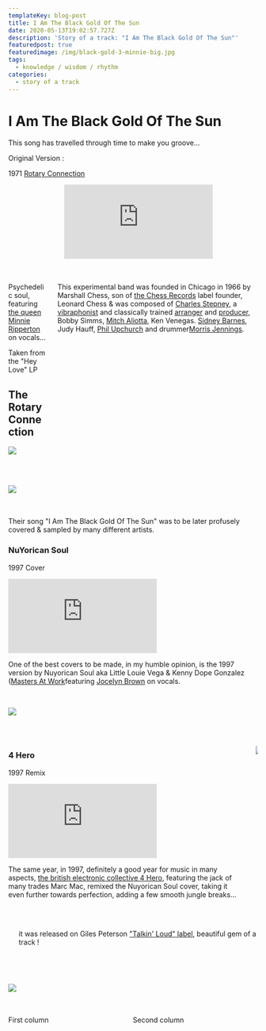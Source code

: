 ```yaml
---
templateKey: blog-post
title: I Am The Black Gold Of The Sun
date: 2020-05-13T19:02:57.727Z
description: 'Story of a track: "I Am The Black Gold Of The Sun"'
featuredpost: true
featuredimage: /img/black-gold-3-minnie-big.jpg
tags:
  - knowledge / wisdom / rhythm
categories:
  - story of a track
---
```

# I Am The Black Gold Of The Sun

This song has travelled through time to make you groove...

Original Version :

1971 [Rotary Connection](https://en.wikipedia.org/wiki/Rotary_Connection)



<div class="columns">
  <div class="column">  </div>
  <div class="column">
    <iframe src="https://www.youtube.com/embed/SsY_rRFncGU" frameborder="0" allow="accelerometer; autoplay; encrypted-media; gyroscope; picture-in-picture" allowfullscreen></iframe>
  </div>
</div>
<br>
<br>
<div class="columns">
  <div class="column">



Psychedelic soul, featuring [the queen Minnie Ripperton](https://en.wikipedia.org/wiki/Minnie_Riperton) on vocals...

Taken from the "Hey Love" LP 

## The Rotary Connection 

![](/img/black-gold-2-rotary-connection.jpg)

  </div>
  <div class="column">

This experimental band was founded in Chicago in 1966 by Marshall Chess, son of [the Chess Records](https://en.wikipedia.org/wiki/Chess_Records) label founder, Leonard Chess & was composed of [Charles Stepney](https://en.wikipedia.org/wiki/Charles_Stepney), a [vibraphonist](https://en.wikipedia.org/wiki/Vibraphonist) and classically trained [arranger](https://en.wikipedia.org/wiki/Arranger "Arranger") and [producer](https://en.wikipedia.org/wiki/Record_producer "Record producer"), ​Bobby Simms, [Mitch Aliotta](https://en.wikipedia.org/wiki/Mitch_Aliotta "Mitch Aliotta"), Ken Venegas. [Sidney Barnes](https://en.wikipedia.org/w/index.php?title=Sidney_Alexander_Barnes&action=edit&redlink=1 "Sidney Alexander Barnes (page does not exist)"), Judy Hauff, [Phil Upchurch](https://en.wikipedia.org/wiki/Phil_Upchurch "Phil Upchurch") and drummer[Morris Jennings](https://en.wikipedia.org/wiki/Morris_Jennings "Morris Jennings").

  </div>
</div>
<br>
<br>
<div class="columns">
  <div class="column">

![](/img/20140309_6c8dde.jpg)

  </div>
</div>
<br>
<br>
Their song "I Am The Black Gold Of The Sun" was to be later profusely covered & sampled by many different artists.

### NuYorican Soul 

1997 Cover 

<iframe src="https://www.youtube.com/embed/Rwuy3go1-L8" frameborder="0" allow="accelerometer; autoplay; encrypted-media; gyroscope; picture-in-picture" allowfullscreen></iframe>



One of the best covers to be made, in my humble opinion, is the 1997 version by Nuyorican Soul aka Little Louie Vega & Kenny Dope Gonzalez ([Masters At Work](https://en.wikipedia.org/wiki/Masters_at_Work) ​featuring [Jocelyn Brown](https://en.wikipedia.org/wiki/Jocelyn_Brown) on vocals.






<br>
<div class="columns">
  <div class="column">

![](/img/black-gold-4-maw.png)

  </div>
  <div class="column">

 

  </div>
</div>
<br>
<br>
<div class="columns">
  <div class="column">

### 4 Hero

1997 Remix

<iframe src="https://www.youtube.com/embed/aYBT90PFmoM" frameborder="0" allow="accelerometer; autoplay; encrypted-media; gyroscope; picture-in-picture" allowfullscreen></iframe>

The same year, in 1997, definitely a good year for music in many aspects, [the british electronic collective 4 Hero](https://en.wikipedia.org/wiki/4hero), featuring the jack of many trades Marc Mac, remixed the Nuyorican Soul cover, taking it even further towards perfection, adding a few smooth jungle breaks...

  </div>
  <div class="column">

![](/img/black-gold-6-marcmac.jpg)

![]()

  </div>
</div>
<br>
<br>
<div class="columns">
  <div class="column">

  </div>
  <div class="column">

it was released on Giles Peterson ["Talkin' Loud" label](https://en.wikipedia.org/wiki/Talkin%27_Loud), beautiful gem of a track !

![]()

  </div>
</div>
<br>
<br>
<div class="columns">
  <div class="column">

![](/img/black-gold-7.jpg)

  </div>
  <div class="column">

![]()

  </div>
</div>

<br>
<br>
<div class="columns">
  <div class="column">
    First column
  </div>
  <div class="column">
    Second column
  </div>
</div>